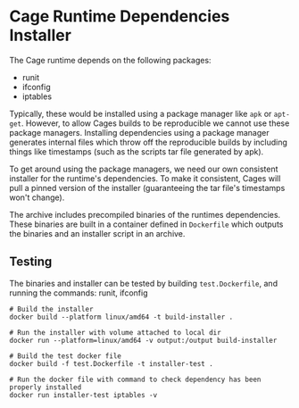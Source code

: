# Cage Runtime Dependencies Installer

The Cage runtime depends on the following packages:

- runit
- ifconfig
- iptables

Typically, these would be installed using a package manager like `apk` or `apt-get`. However, to allow Cages builds to be reproducible we cannot use these package managers. Installing dependencies using a package manager generates internal files which throw off the reproducible builds by including things like timestamps (such as the scripts tar file generated by apk).

To get around using the package managers, we need our own consistent installer for the runtime's dependencies. To make it consistent, Cages will pull a pinned version of the installer (guaranteeing the tar file's timestamps won't change).

The archive includes precompiled binaries of the runtimes dependencies. These binaries are built in a container defined in `Dockerfile` which outputs the binaries and an installer script in an archive.

## Testing

The binaries and installer can be tested by building `test.Dockerfile`, and running the commands: runit, ifconfig

```
# Build the installer
docker build --platform linux/amd64 -t build-installer .

# Run the installer with volume attached to local dir
docker run --platform=linux/amd64 -v output:/output build-installer

# Build the test docker file
docker build -f test.Dockerfile -t installer-test .

# Run the docker file with command to check dependency has been properly installed
docker run installer-test iptables -v
```
